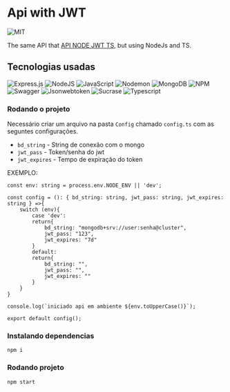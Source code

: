 # Api with JWT

![MIT](https://img.shields.io/github/license/jeangondorek/api-rest-nodejs?style=for-the-badge)

The same API that [API NODE JWT TS](https://github.com/jeangondorek/api-nodejs-withJWT), but using NodeJs and TS.

## Tecnologias usadas

![Express.js](https://img.shields.io/badge/express.js-%23404d59.svg?style=for-the-badge&logo=express&logoColor=%2361DAFB)
![NodeJS](https://img.shields.io/badge/node.js-6DA55F?style=for-the-badge&logo=node.js&logoColor=white)
![JavaScript](https://img.shields.io/badge/javascript-%23323330.svg?style=for-the-badge&logo=javascript&logoColor=%23F7DF1E)
![Nodemon](https://img.shields.io/badge/NODEMON-%23323330.svg?style=for-the-badge&logo=nodemon&logoColor=%BBDEAD)
![MongoDB](https://img.shields.io/badge/MongoDB-%234ea94b.svg?style=for-the-badge&logo=mongodb&logoColor=white)
![NPM](https://img.shields.io/badge/NPM-%23CB3837.svg?style=for-the-badge&logo=npm&logoColor=white)
![Swagger](https://img.shields.io/badge/-Swagger-%23Clojure?style=for-the-badge&logo=swagger&logoColor=white)
![Jsonwebtoken](https://img.shields.io/badge/json%20web%20tokens-323330?style=for-the-badge&logo=json-web-tokens&logoColor=pink)
![Sucrase](https://img.shields.io/badge/Sucrase-%23ED8B00.svg?style=for-the-badge&logo=Sucrase&logoColor=white)
![Typescript](https://img.shields.io/badge/TypeScript-007ACC?style=for-the-badge&logo=typescript&logoColor=white)

### Rodando o projeto

Necessário criar um arquivo na pasta `Config` chamado `config.ts` com as seguntes configurações.

- `bd_string` - String de conexão com o mongo
- `jwt_pass` - Token/senha do jwt
- `jwt_expires` - Tempo de expiração do token

EXEMPLO: 
```
const env: string = process.env.NODE_ENV || 'dev';

const config = (): { bd_string: string, jwt_pass: string, jwt_expires: string } =>{
    switch (env){
        case 'dev':
        return{
            bd_string: "mongodb+srv://user:senha@cluster",
            jwt_pass: "123",
            jwt_expires: "7d"
        }
        default:
        return{
            bd_string: "",
            jwt_pass: "",
            jwt_expires: ""
        }
    }
}

console.log(`iniciado api em ambiente ${env.toUpperCase()}`);

export default config();

```

### Instalando dependencias

```
npm i
```

### Rodando projeto

```
npm start
```
